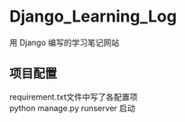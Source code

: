 # Django_Learning_Log
用 Django 编写的学习笔记网站<br>
## 项目配置
requirement.txt文件中写了各配置项<br>
python manage.py runserver 启动
